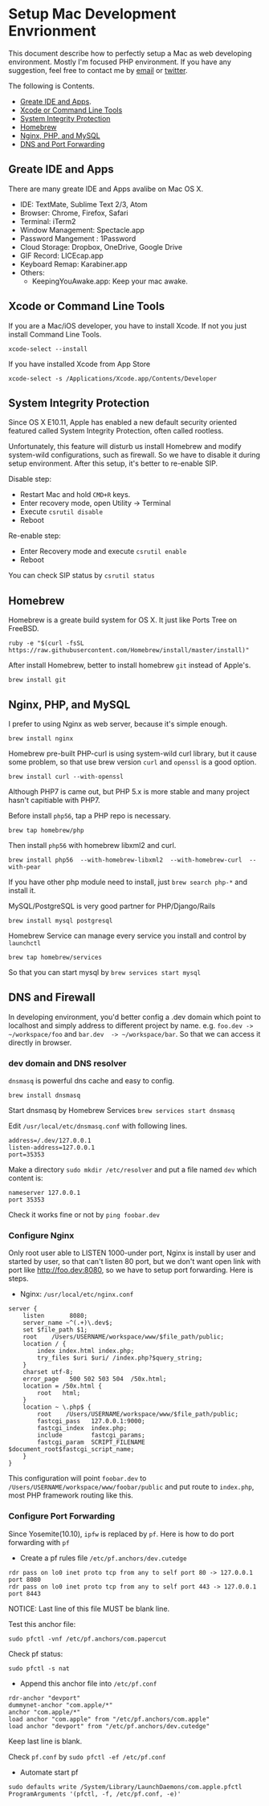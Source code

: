 # Setup Mac Development Envrionment
This document describe how to perfectly setup a Mac as web developing  environment.  Mostly I'm focused PHP environment. If you have any suggestion, feel free to contact me by [email](mailto:khsing.cn_AT_gmail.com) or [twitter](https://twitter.com/khsing).

The following is Contents.

- [Greate IDE and Apps](#greate-ide-and-apps).
- [Xcode or Command Line Tools](#xcode-or-command-line-tools)
- [System Integrity Protection](#system-integrity-protection)
- [Homebrew](#homebrew)
- [Nginx, PHP, and MySQL](#nginx-php-and-mysql)
- [DNS and Port Forwarding](#dns-and-port-forwarding)

## Greate IDE and Apps
There are many greate IDE and Apps  avalibe on Mac OS X.  

- IDE: TextMate, Sublime Text 2/3, Atom
- Browser: Chrome, Firefox, Safari
- Terminal: iTerm2
- Window Management: Spectacle.app
- Password Mangement : 1Password
- Cloud Storage: Dropbox, OneDrive, Google Drive 
- GIF Record: LICEcap.app
- Keyboard Remap: Karabiner.app
- Others: 
	- KeepingYouAwake.app: Keep your mac awake.

## Xcode or Command Line Tools
If you are a Mac/iOS developer, you have to install Xcode. If not you just install Command Line Tools.

```
xcode-select --install
```

If you have installed Xcode from App Store

```
xcode-select -s /Applications/Xcode.app/Contents/Developer
```
## System Integrity Protection
Since OS X E10.11, Apple has enabled a new default security oriented featured called System Integrity Protection, often called rootless.

Unfortunately, this feature will disturb us install Homebrew and modify system-wild configurations, such as firewall. So we have to disable it during setup environment. After this setup, it's better to re-enable SIP.

Disable step:

-  Restart Mac and hold `CMD+R` keys.
- Enter recovery mode, open Utility -> Terminal
- Execute `csrutil disable`
- Reboot

Re-enable step:

- Enter Recovery mode and execute `csrutil enable`
- Reboot

You can check SIP status by `csrutil status`

## Homebrew
Homebrew is a greate build system for OS X. It just like Ports Tree on FreeBSD.

```
ruby -e "$(curl -fsSL https://raw.githubusercontent.com/Homebrew/install/master/install)"
```
After install Homebrew, better to install homebrew `git` instead of Apple's.

```
brew install git
```

## Nginx, PHP, and MySQL
I prefer to using Nginx as web server, because it's simple enough.

```
brew install nginx
```
Homebrew pre-built PHP-curl is using system-wild curl library, but it cause some problem, so that use brew version `curl` and `openssl` is a good option.

```
brew install curl --with-openssl
```
Although PHP7 is came out, but PHP 5.x is more stable and many project hasn't capitiable with PHP7. 

Before install `php56`, tap a PHP repo is necessary.  

```
brew tap homebrew/php
```
Then install `php56` with homebrew libxml2 and  curl.

```
brew install php56  --with-homebrew-libxml2  --with-homebrew-curl  --with-pear
```
If you have other php module need to install, just `brew search php-*` and install it.

MySQL/PostgreSQL is very good partner for PHP/Django/Rails 

```
brew install mysql postgresql
```

Homebrew Service can manage every service you install and control by `launchctl`

```
brew tap homebrew/services
```
So that you can start mysql by `brew services start mysql` 

## DNS and Firewall
In developing environment, you'd better config a .dev domain which point to localhost and simply address to different project by name. e.g. `foo.dev -> ~/workspace/foo` and `bar.dev  -> ~/workspace/bar`. So that we can access it directly in browser.

### dev domain and DNS resolver
`dnsmasq` is powerful dns cache and easy to config.

```
brew install dnsmasq
```
Start dnsmasq by Homebrew Services `brew services start dnsmasq`

Edit `/usr/local/etc/dnsmasq.conf` with following lines.

```
address=/.dev/127.0.0.1
listen-address=127.0.0.1
port=35353
```
Make a directory `sudo mkdir /etc/resolver` and put a file named `dev` which content is:

```
nameserver 127.0.0.1
port 35353
```
Check it works fine or not by `ping foobar.dev`

### Configure Nginx 
Only root user able to LISTEN 1000-under port, Nginx is install by user and started by user, so that can't listen 80 port, but we don't want open link with port like http://foo.dev:8080, so we have to setup port forwarding. Here is steps.

- Nginx: `/usr/local/etc/nginx.conf`

```
server {
    listen       8080;
    server_name ~^(.+)\.dev$;
    set $file_path $1;
    root    /Users/USERNAME/workspace/www/$file_path/public;
    location / {
	    index index.html index.php;
	    try_files $uri $uri/ /index.php?$query_string;
	}
    charset utf-8;
    error_page   500 502 503 504  /50x.html;
    location = /50x.html {
        root   html;
    }
    location ~ \.php$ {
        root    /Users/USERNAME/workspace/www/$file_path/public;
        fastcgi_pass   127.0.0.1:9000;
        fastcgi_index  index.php;
        include        fastcgi_params;
        fastcgi_param  SCRIPT_FILENAME $document_root$fastcgi_script_name;
    }
}
```
This configuration will point `foobar.dev` to `/Users/USERNAME/workspace/www/foobar/public` and put route to `index.php`, most PHP framework routing like this.

### Configure Port Forwarding 
Since Yosemite(10.10), `ipfw` is replaced by `pf`. Here is how to do port forwarding with `pf`

- Create a pf rules file `/etc/pf.anchors/dev.cutedge`

```
rdr pass on lo0 inet proto tcp from any to self port 80 -> 127.0.0.1 port 8080
rdr pass on lo0 inet proto tcp from any to self port 443 -> 127.0.0.1 port 8443
```
NOTICE: Last line of this file MUST be blank line.

Test this anchor file:

```
sudo pfctl -vnf /etc/pf.anchors/com.papercut
```
Check pf status:

```
sudo pfctl -s nat 
```
- Append this anchor file into `/etc/pf.conf`

```
rdr-anchor "devport"
dummynet-anchor "com.apple/*"
anchor "com.apple/*"
load anchor "com.apple" from "/etc/pf.anchors/com.apple"
load anchor "devport" from "/etc/pf.anchors/dev.cutedge"
```
Keep last line is blank.

Check `pf.conf` by `sudo pfctl -ef /etc/pf.conf`

- Automate start pf

```
sudo defaults write /System/Library/LaunchDaemons/com.apple.pfctl ProgramArguments '(pfctl, -f, /etc/pf.conf, -e)'
```



